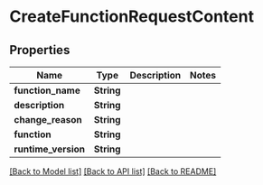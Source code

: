 # CreateFunctionRequestContent

## Properties

Name | Type | Description | Notes
------------ | ------------- | ------------- | -------------
**function_name** | **String** |  | 
**description** | **String** |  | 
**change_reason** | **String** |  | 
**function** | **String** |  | 
**runtime_version** | **String** |  | 

[[Back to Model list]](../README.md#documentation-for-models) [[Back to API list]](../README.md#documentation-for-api-endpoints) [[Back to README]](../README.md)


